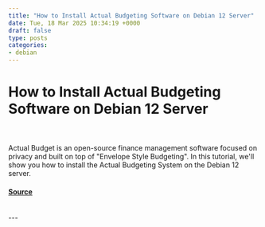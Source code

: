 ```yaml
---
title: "How to Install Actual Budgeting Software on Debian 12 Server"
date: Tue, 18 Mar 2025 10:34:19 +0000
draft: false
type: posts
categories: 
- debian
---
```

# How to Install Actual Budgeting Software on Debian 12 Server

<br/>

<br/>
Actual Budget is an open-source finance management software focused on privacy and built on top of "Envelope Style Budgeting". In this tutorial, we'll show you how to install the Actual Budgeting System on the Debian 12 server.

#### [Source](https://www.howtoforge.com/how-to-install-actual-budgeting-software-on-debian-12-server/)

<br/>
---
